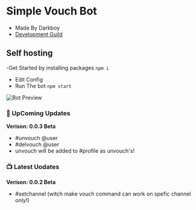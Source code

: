 # Simple Vouch Bot
- Made By Darkboy
- [Development Guild](https://discord.gg/6gzkUNq)



## Self hosting
-Get Started by installing packages
``npm i``
- Edit Config 
- Run The bot
``npm start``


<img src="https://image.prntscr.com/image/nIRukAujR9G4JDQmBoBNMQ.png" alt="Bot Preview">

### 💫 UpComing Updates
**Verison: 0.0.3 Beta** &nbsp;
- #unvouch @user <Reason>
- #delvouch @user
- unvouch will be added to #profile as unvouch's!

### 📺 Latest Uodates
<!-- YOUTUBE:START -->
**Verison: 0.0.2 Beta** &nbsp;
- #setchannel (witch make vouch command can work on spefic channel only!)
